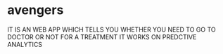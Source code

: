 # avengers
IT IS AN WEB APP WHICH TELLS YOU WHETHER YOU NEED TO GO TO DOCTOR OR NOT FOR A TREATMENT
IT WORKS ON PREDCTIVE ANALYTICS
